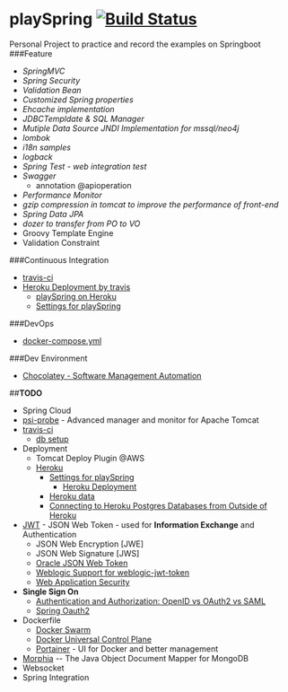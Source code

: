 # playSpring [![Build Status](https://travis-ci.org/Prussia/playSpring.svg?branch=master)](https://travis-ci.org/Prussia/playSpring)
Personal Project to practice and record the examples on Springboot
###Feature
- *SpringMVC*
- *Spring Security*  
- *Validation Bean* 
- *Customized Spring properties*
- *Ehcache implementation* 
- *JDBCTempldate & SQL Manager* 
- *Mutiple Data Source JNDI Implementation for mssql/neo4j*
- *lombok*
- *i18n samples*
- *logback*
- *Spring Test - web integration test*
- *Swagger* 
	* annotation @apioperation
- *Performance Monitor* 
- *gzip compression in tomcat to improve the performance of front-end*
- *Spring Data JPA*
- *dozer to transfer from PO to VO* 
- Groovy Template Engine
- Validation Constraint

###Continuous Integration
- [travis-ci](https://travis-ci.org/)
- [Heroku Deployment by travis](https://docs.travis-ci.com/user/deployment/heroku/)
	- [playSpring on Heroku](https://playspring.herokuapp.com)
	- [Settings for playSpring](https://dashboard.heroku.com/apps/playspring)

###DevOps
- [docker-compose.yml](https://github.com/Prussia/playSpring/tree/master/container/playSpring)

###Dev Environment
- [Chocolatey - Software Management Automation](https://chocolatey.org/install)

##**TODO**
- Spring Cloud
- [psi-probe](https://github.com/psi-probe/psi-probe/releases) - Advanced manager and monitor for Apache Tomcat
- [travis-ci](https://travis-ci.org/)
	- [db setup](https://docs.travis-ci.com/user/database-setup/)
- Deployment
	- Tomcat Deploy Plugin @AWS
	* [Heroku](https://docs.travis-ci.com/user/deployment/heroku/)
		- [Settings for playSpring](https://dashboard.heroku.com/apps/playspring)
			- [Heroku Deployment](https://docs.travis-ci.com/user/deployment/heroku/)
		- [Heroku data](https://data.heroku.com/)
		- [Connecting to Heroku Postgres Databases from Outside of Heroku](https://devcenter.heroku.com/articles/connecting-to-heroku-postgres-databases-from-outside-of-heroku)
- [JWT](https://jwt.io/introduction/) - JSON Web Token - used for **Information Exchange** and Authentication
	- JSON Web Encryption [JWE]
	- JSON Web Signature [JWS]
	- [Oracle JSON Web Token](https://docs.oracle.com/cd/E23943_01/security.1111/e10037/jwt.htm#CIHGDBJC)
	- [Weblogic Support for weblogic-jwt-token](https://docs.oracle.com/middleware/1221/wls/NOTES/whatsnew.htm#NOTES357)
	- [Web Application Security](http://enterprisewebbook.com/ch9_security.html)
- **Single Sign On**
	- [Authentication and Authorization: OpenID vs OAuth2 vs SAML](https://spin.atomicobject.com/2016/05/30/openid-oauth-saml/)
	- [Spring Oauth2](https://projects.spring.io/spring-security-oauth/)
- Dockerfile
	* [Docker Swarm](https://www.docker.com/products/docker-swarm)
	* [Docker Universal Control Plane](https://docs.docker.com/datacenter/ucp/2.0/guides/)
	* [Portainer](http://portainer.io/) - UI for Docker and better management
- [Morphia](https://mongodb.github.io/morphia/) -- The Java Object Document Mapper for MongoDB 
- Websocket         
- Spring Integration
